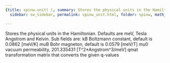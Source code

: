 ```yaml
---
{title: spinw.unit( ), summary: Stores the physical units in the Hamiltonian., keywords: sample,
  sidebar: sw_sidebar, permalink: spinw_unit.html, folder: spinw, mathjax: 'true'}

---
```

Stores the physical units in the Hamiltonian.
Defaults are meV, Tesla Angstrom and Kelvin.
Sub fields are:
  kB      Boltzmann constant, default is 0.0862 [meV/K]
  muB     Bohr magneton, default is 0.0579 [meV/T]
  mu0     vacuum permeability, 201.335431 [T^2*Angstrom^3/meV]
  qmat    transformation matrix that converts the given q-values
